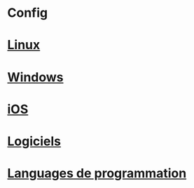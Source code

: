 # Config

# [Linux](linux/Readme.md) <!-- volontairement en minuscule pour que ce soit plus simple à naviguer en CLI-->

# [Windows](Windows/Readme.md)

# [iOS](iOS/Readme.md)

# [Logiciels](Logiciels/Readme.md)

# [Languages de programmation](Languages/Readme.md)